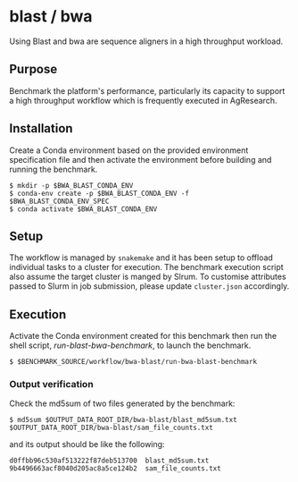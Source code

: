 # blast / bwa

Using Blast and bwa are sequence aligners in a high throughput workload.

## Purpose
Benchmark the platform's performance, particularly its capacity to support a high throughput workflow which is frequently executed in AgResearch.

## Installation

Create a Conda environment based on the provided environment specification file and then activate the environment before building and running the benchmark.

```
$ mkdir -p $BWA_BLAST_CONDA_ENV
$ conda-env create -p $BWA_BLAST_CONDA_ENV -f $BWA_BLAST_CONDA_ENV_SPEC
$ conda activate $BWA_BLAST_CONDA_ENV
```

## Setup

The workflow is managed by `snakemake` and it has been setup to offload individual tasks to a cluster for execution.  The benchmark execution script also assume the target cluster is manged by Slrum.  To customise attributes passed to Slurm in job submission, please update `cluster.json` accordingly.

## Execution

Activate the Conda environment created for this benchmark then run the shell script, *run-blast-bwa-benchmark*, to launch the benchmark.

```
$ $BENCHMARK_SOURCE/workflow/bwa-blast/run-bwa-blast-benchmark
```

### Output verification

Check the md5sum of two files generated by the benchmark:

```
$ md5sum $OUTPUT_DATA_ROOT_DIR/bwa-blast/blast_md5sum.txt $OUTPUT_DATA_ROOT_DIR/bwa-blast/sam_file_counts.txt
```

and its output should be like the following:

```
d0ffbb96c530af513222f87deb513700  blast_md5sum.txt
9b4496663acf8040d205ac8a5ce124b2  sam_file_counts.txt
```
